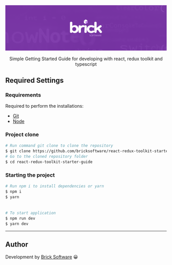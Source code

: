 

<img src="https://github.com/bricksoftware/.github/blob/main/profile/banner-github.png?raw=true"  alt="Banner Brick Sofware"/>

<p align="center">Simple Getting Started Guide for developing with react, redux toolkit and typescript</p>

## Required Settings

### **Requirements**

Required to perform the installations:

- [Git](https://git-scm.com/)
- [Node](https://nodejs.org)

### **Project clone**

```bash
# Run command git clone to clone the repository
$ git clone https://github.com/bricksoftware/react-redux-toolkit-starter-guide
# Go to the cloned repository folder
$ cd react-redux-toolkit-starter-guide

```

### **Starting the project**

```bash
# Run npm i to install dependencies or yarn
$ npm i
$ yarn


# To start application
$ npm run dev
$ yarn dev


```

---

## Author

Development by [ Brick Software](https://github.com/bricksoftware/)  😀


